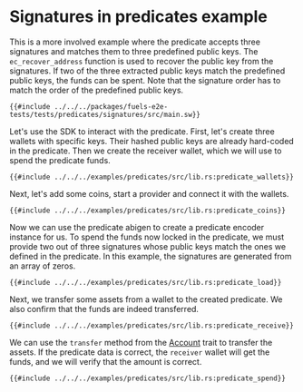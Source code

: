 # Signatures in predicates example

This is a more involved example where the predicate accepts three signatures and matches them to three predefined public keys. The `ec_recover_address` function is used to recover the public key from the signatures. If two of the three extracted public keys match the predefined public keys, the funds can be spent. Note that the signature order has to match the order of the predefined public keys.

```rust,ignore
{{#include ../../../packages/fuels-e2e-tests/tests/predicates/signatures/src/main.sw}}
```

Let's use the SDK to interact with the predicate. First, let's create three wallets with specific keys. Their hashed public keys are already hard-coded in the predicate. Then we create the receiver wallet, which we will use to spend the predicate funds.

```rust,ignore
{{#include ../../../examples/predicates/src/lib.rs:predicate_wallets}}
```

Next, let's add some coins, start a provider and connect it with the wallets.

```rust,ignore
{{#include ../../../examples/predicates/src/lib.rs:predicate_coins}}
```

Now we can use the predicate abigen to create a predicate encoder instance for us. To spend the funds now locked in the predicate, we must provide two out of three signatures whose public keys match the ones we defined in the predicate. In this example, the signatures are generated from an array of zeros.

```rust,ignore
{{#include ../../../examples/predicates/src/lib.rs:predicate_load}}
```

Next, we transfer some assets from a wallet to the created predicate. We also confirm that the funds are indeed transferred.

```rust,ignore
{{#include ../../../examples/predicates/src/lib.rs:predicate_receive}}
```

We can use the `transfer` method from the [Account](../accounts.md) trait to transfer the assets. If the predicate data is correct, the `receiver` wallet will get the funds, and we will verify that the amount is correct.

```rust,ignore
{{#include ../../../examples/predicates/src/lib.rs:predicate_spend}}
```
